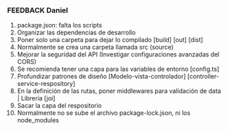 ### FEEDBACK Daniel

1. package.json: falta los scripts
2. Organizar las dependencias de desarrollo
3. Poner solo una carpeta para dejar lo compilado [build] [out] [dist]
4. Normalmente se crea una carpeta llamada src (source)
5. Mejorar la seguridad del API (Investigar configuraciones avanzadas del CORS)
6. Se recomienda tener una capa para las variables de entorno [config.ts]
7. Profundizar patrones de diseño [Modelo-vista-controlador] [controller-service-respository]
8. En la definición de las rutas, poner middlewares para validación de data | Librería [joi]
9. Sacar la capa del respositorio
10. Normalmente no se sube el archivo package-lock.json, ni los node_modules
